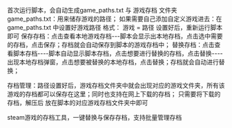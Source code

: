 
首次运行脚本，会自动生成game_paths.txt 与 游戏存档 文件夹
game_paths.txt：用来储存游戏的路径；
如果需要自己添加自定义游戏进去：在game_paths.txt 中设置好游戏路径
格式：  游戏 = 路径  设置好后，重新运行脚本即可
保存存档：点击查看本地游戏存档---脚本会显示出本地存档，点击选中需要的存档，点击保存；存档就会自动保存到脚本的游戏存档中；
替换存档：点击查看脚本存档----脚本自动显示脚本存档，点击想要进行替换的存档，点击替换----出现本地存档弹窗，点击想要被替换的本地存档，点击替换；存档就会自动进行替换；

存档管理：路径设置好后，游戏存档文件夹中就会出现对应的游戏文件夹，所有该游戏的存档都可以保存在这里；同时也支持在网上下载的存档；
只需要将下载的存档，解压后 放在脚本的对应游戏存档文件夹中即可

steam游戏的存档工具，一键替换与保存存档，支持批量管理存档
